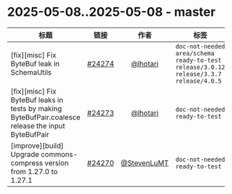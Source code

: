 # 2025-05-08..2025-05-08 - master
| 标题 | 链接 | 作者 | 标签 |
| - | :--: | :--: | - |
| [fix][misc] Fix ByteBuf leak in SchemaUtils | [#24274](https://github.com/apache/pulsar/pull/24274) | [@lhotari](https://github.com/lhotari) | `doc-not-needed` `area/schema` `ready-to-test` `release/3.0.12` `release/3.3.7` `release/4.0.5`  | 
| [fix][misc] Fix ByteBuf leaks in tests by making ByteBufPair.coalesce release the input ByteBufPair | [#24273](https://github.com/apache/pulsar/pull/24273) | [@lhotari](https://github.com/lhotari) | `doc-not-needed` `ready-to-test`  | 
| [improve][build] Upgrade commons-compress version from 1.27.0 to 1.27.1 | [#24270](https://github.com/apache/pulsar/pull/24270) | [@StevenLuMT](https://github.com/StevenLuMT) | `doc-not-needed` `ready-to-test`  | 
